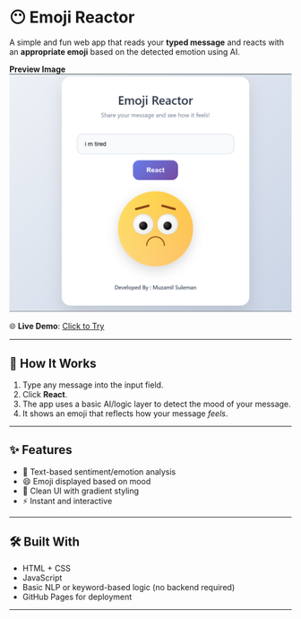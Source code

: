 # 😶 Emoji Reactor

A simple and fun web app that reads your **typed message** and reacts with an **appropriate emoji** based on the detected emotion using AI.

**Preview Image**
![App Screenshot](./assets/emoji-reactor-preview.png)

🌐 **Live Demo**: [Click to Try](https://muzamilalisuleman.github.io/EMOJI-REACTION-AI-INTEGRATED/)

---

## 🧠 How It Works

1. Type any message into the input field.
2. Click **React**.
3. The app uses a basic AI/logic layer to detect the mood of your message.
4. It shows an emoji that reflects how your message *feels*.

---

## ✨ Features

- 🧠 Text-based sentiment/emotion analysis
- 😄 Emoji displayed based on mood
- 🎨 Clean UI with gradient styling
- ⚡ Instant and interactive

---

## 🛠️ Built With

- HTML + CSS
- JavaScript
- Basic NLP or keyword-based logic (no backend required)
- GitHub Pages for deployment

---
